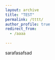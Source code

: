 ```yaml
---
layout: archive
title: "TEST"
permalink: /tttt/
author_profile: true
redirect_from:
  - /aaaa
  
---
```

sarafasafsad
